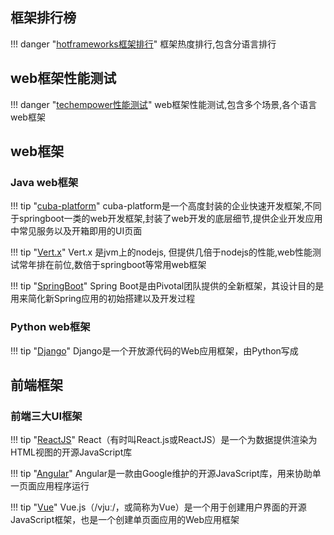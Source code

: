 ## 框架排行榜

!!! danger "[hotframeworks框架排行](https://hotframeworks.com/)"
    框架热度排行,包含分语言排行

## web框架性能测试

!!! danger "[techempower性能测试](https://www.techempower.com/benchmarks/)"
    web框架性能测试,包含多个场景,各个语言web框架


## web框架

### Java web框架

!!! tip "[cuba-platform](https://s0doc0cuba-platform0com.icopy.site/manual-latest/)"
    cuba-platform是一个高度封装的企业快速开发框架,不同于springboot一类的web开发框架,封装了web开发的底层细节,提供企业开发应用中常见服务以及开箱即用的UI页面

!!! tip "[Vert.x](https://s0vertx0io.icopy.site/docs/)"
    Vert.x 是jvm上的nodejs, 但提供几倍于nodejs的性能,web性能测试常年排在前位,数倍于springboot等常用web框架

!!! tip "[SpringBoot](https://s0docs0spring0io.icopy.site/spring-boot/docs/current/reference/html/)"
    Spring Boot是由Pivotal团队提供的全新框架，其设计目的是用来简化新Spring应用的初始搭建以及开发过程

### Python web框架

!!! tip "[Django](https://docs.djangoproject.com/zh-hans/)"
    Django是一个开放源代码的Web应用框架，由Python写成


## 前端框架

### 前端三大UI框架

!!! tip "[ReactJS](https://s0reactjs0org.icopy.site/docs/getting-started.html)"
    React（有时叫React.js或ReactJS）是一个为数据提供渲染为HTML视图的开源JavaScript库

!!! tip "[Angular](https://s0angular0io.icopy.site/docs)"
    Angular是一款由Google维护的开源JavaScript库，用来协助单一页面应用程序运行

!!! tip "[Vue](https://cn.vuejs.org/index.html)"
    Vue.js（/vjuː/，或简称为Vue）是一个用于创建用户界面的开源JavaScript框架，也是一个创建单页面应用的Web应用框架

